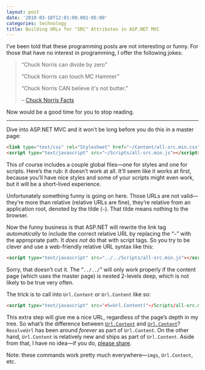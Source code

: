```yaml
---
layout: post
date: '2010-03-10T12:01:00.001-05:00'
categories: technology
title: Building URLs for "SRC" Attributes in ASP.NET MVC
---
```


I’ve been told that these programming posts are not interesting or funny. For those that have no interest in programming, I offer the following jokes: 

> “Chuck Norris can divide by zero”   
>
> “Chuck Norris can touch MC Hammer”  
>
> “Chuck Norris CAN believe it's not butter.”
>
> – [Chuck Norris Facts](http://www.chucknorrisfacts.com/chuck-norris-top-50-facts) 

Now would be a good time for you to stop reading. 
   
***

Dive into ASP.NET MVC and it won’t be long before you do this in a master page:  

```html
<link type="text/css" rel="Stylesheet" href="~/Content/all-src.min.css" />
<script type="text/javascript" src="~/Scripts/all-src.min.js"></script>
```
 
This of course includes a couple global files—one for styles and one for scripts. Here’s the rub: it doesn’t work at all. It’ll seem like it works at first, because you’ll have nice styles and some of your scripts might even work, but it will be a short-lived experience.

Unfortunately something funny is going on here. Those URLs are not valid—they’re more than relative (relative URLs are fine), they’re relative from an application root, denoted by the tilde (`~`). That tilde means nothing to the browser. 

Now the funny business is that ASP.NET will rewrite the link tag *automatically* to include the correct relative URL by replacing the “`~`” with the appropriate path. It *does not* do that with script tags. So you try to be clever and use a web-friendly relative URL syntax like this:


```html
<script type="text/javascript" src="../../Scripts/all-src.min.js"></script>
```
 
Sorry, that doesn’t cut it. The “`../../`” will only work properly if the content page (which uses the master page) is nested 2-levels deep, which is not likely to be true very often.

The trick is to call into `Url.Content` or `Url.Content` like so:


```html
<script type="text/javascript" src="<%=Url.Content("~/Scripts/all-src.min.js")%>"></script>
```
 
This extra step will give me a nice URL, regardless of the page’s depth in my tree. So what’s the difference between [`Url.Content`](http://aspnet.codeplex.com/sourcecontrol/network/Show?projectName=aspnet&changeSetId=23011#266520) and [`Url.Content`](http://msdn.microsoft.com/en-us/library/system.web.ui.control.resolveurl.aspx)? `ResolveUrl` has been around *forever* as part of `Url.Content`. On the other hand, `Url.Content` is relatively new and ships as part of `Url.Content`. Aside from that, I have no idea—if you do, [please share](http://stackoverflow.com/questions/2418050).


Note: these commands work pretty much everywhere—`imgs`, `Url.Content`, etc.